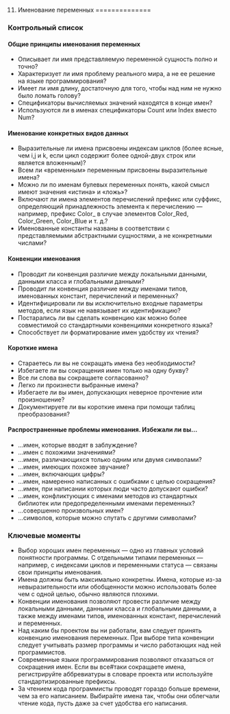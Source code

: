 11. Именование переменных
==============

### Контрольный список

#### Общие принципы именования переменных 

+ Описывает ли имя представляемую переменной сущность полно и точно? 
+ Характеризует ли имя проблему реального мира, а не ее решение на языке программирования? 
+ Имеет  ли  имя  длину,  достаточную  для  того,  чтобы  над  ним  не  нужно  было ломать  голову?
+ Спецификаторы  вычисляемых  значений  находятся  в  конце  имен?
+ Используются  ли  в  именах  спецификаторы  Count  или  Index  вместо  Num?

#### Именование  конкретных  видов  данных

+ Выразительные  ли  имена  присвоены  индексам  циклов  (более  ясные,  чем  i,j и k, если цикл содержит более одной-двух строк или является вложенным)?
+ Всем  ли  «временным»  переменным  присвоены  выразительные  имена?
+ Можно  ли  по  именам  булевых  переменных  понять,  какой  смысл  имеют  значения  «истина»  и  «ложь»?
+ Включают  ли  имена  элементов  перечислений  префикс  или  суффикс,  определяющий принадлежность элемента к перечислению — например, префикс Color_  в  случае  элементов  Color_Red, Color_Green, Color_Blue  и  т.  д.?
+ Именованные  константы  названы  в  соответствии  с  представляемыми  абстрактными  сущностями,  а  не  конкретными  числами?

#### Конвенции  именования

+ Проводит  ли  конвенция  различие  между  локальными  данными,  данными класса  и  глобальными  данными?
+ Проводит  ли  конвенция  различие  между  именами  типов,  именованных  констант,  перечислений  и  переменных?
+ Идентифицировали ли вы исключительно входные параметры методов, если язык  не  навязывает  их  идентификацию?
+ Постарались  ли  вы  сделать  конвенцию  как  можно  более  совместимой  со стандартными  конвенциями  конкретного  языка?
+ Способствует  ли  форматирование  имен  удобству  их  чтения?

#### Короткие  имена

+ Стараетесь  ли  вы  не  сокращать  имена  без  необходимости?
+ Избегаете  ли  вы  сокращения  имен  только  на  одну  букву?
+ Все  ли  слова  вы  сокращаете  согласованно?
+ Легко  ли  произнести  выбранные  имена?
+ Избегаете ли вы имен, допускающих неверное прочтение или произношение?
+ Документируете ли вы короткие имена при помощи таблиц преобразования?

#### Распространенные  проблемы  именования.  Избежали  ли  вы... 

+ ...имен,  которые  вводят  в  заблуждение?
+ ...имен  с  похожими  значениями?
+ ...имен,  различающихся  только  одним  или  двумя  символами?
+ ...имен,  имеющих  похожее  звучание?
+ ...имен,  включающих  цифры?
+ ...имен,  намеренно  написанных  с  ошибками  с  целью  сокращения?
+ ...имен,  при  написании  которых  люди  часто  допускают  ошибки?
+ ...имен,  конфликтующих  с  именами  методов  из  стандартных  библиотек  или предопределенными  именами  переменных?
+ ...совершенно  произвольных  имен?
+ ...символов,  которые  можно  спутать  с  другими  символами?

### Ключевые моменты

+ Выбор  хороших  имен  переменных  —  одно  из  главных  условий  понятности программы. С отдельными типами переменных — например, с индексами циклов  и  переменными  статуса  —  связаны  свои  принципы  именования.
+ Имена  должны  быть  максимально  конкретны.  Имена,  которые  из-за  невыразительности или обобщенности можно использовать более чем с одной целью, обычно  являются  плохими.
+ Конвенции именования позволяют провести различие между локальными данными,  данными  класса  и  глобальными  данными,  а  также  между  именами  типов,  именованных  констант,  перечислений  и  переменных.
+ Над каким бы проектом вы ни работали, вам следует принять конвенцию именования  переменных.  При  выборе  типа  конвенции  следует  учитывать  размер программы  и  число  работающих  над  ней  программистов.
+ Современные  языки  программирования  позволяют  отказаться  от  сокращения имен. Если вы все#таки сокращаете имена, регистрируйте аббревиатуры в словаре  проекта  или  используйте  стандартизированные  префиксы.
+ За  чтением  кода  программисты  проводят  гораздо  больше  времени,  чем  за  его написанием. Выбирайте имена так, чтобы они облегчали чтение кода, пусть даже за  счет  удобства  его  написания.
